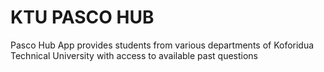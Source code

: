 # KTU PASCO HUB
Pasco Hub App provides students from various departments of Koforidua Technical University with access to available past questions
